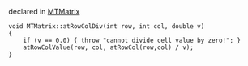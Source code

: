 
declared in [MTMatrix](MTMatrix.hpp.md)

~~~ { .cpp }
void MTMatrix::atRowColDiv(int row, int col, double v)
{
	if (v == 0.0) { throw "cannot divide cell value by zero!"; }
	atRowColValue(row, col, atRowCol(row,col) / v);
}
~~~

